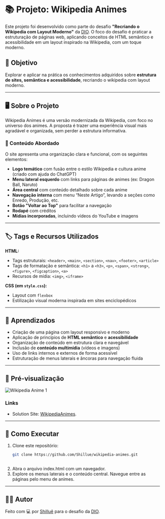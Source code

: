  # 📚 Projeto: Wikipedia Animes

Este projeto foi desenvolvido como parte do desafio **"Recriando o Wikipedia com Layout Moderno"** da [DIO](https://www.dio.me/). O foco do desafio é praticar a estruturação de páginas web, aplicando conceitos de HTML semântico e acessibilidade em um layout inspirado na Wikipedia, com um toque moderno.

## 🎯 Objetivo

Explorar e aplicar na prática os conhecimentos adquiridos sobre **estrutura de sites, semântica e acessibilidade**, recriando o wikipedia com layout moderno.

---
## 🖥️ Sobre o Projeto

Wikipedia Animes é uma versão modernizada da Wikipedia, com foco no universo dos animes. A proposta é trazer uma experiência visual mais agradável e organizada, sem perder a estrutura informativa.

### 📘 Conteúdo Abordado

O site apresenta uma organização clara e funcional, com os seguintes elementos:

- **Logo temático** com fusão entre o estilo Wikipedia e cultura anime (criado com ajuda do ChatGPT)
- **Menu lateral esquerdo** com links para páginas de animes (ex: Dragon Ball, Naruto)
- **Área central** com conteúdo detalhado sobre cada anime
- **Navegação interna** com menu “Neste Artigo”, levando a seções como Enredo, Produção, etc.
- **Botão "Voltar ao Top"** para facilitar a navegação
- **Rodapé** com créditos
- **Mídias incorporadas**, incluindo vídeos do YouTube e imagens

---

## 🏷️ Tags e Recursos Utilizados

**HTML:**
- Tags estruturais: `<header>`, `<main>`, `<section>`, `<nav>`, `<footer>`, `<article>`
- Tags de formatação e semântica: `<h1>` a `<h3>`, `<p>`, `<span>`, `<strong>`, `<figure>`, `<figcaption>`, `<a>`
- Recursos de mídia: `<img>`, `<iframe>`

**CSS (em `style.css`):**
- Layout com `flexbox`
- Estilização visual moderna inspirada em sites enciclopédicos

---

## 🧠 Aprendizados

- Criação de uma página com layout responsivo e moderno
- Aplicação de princípios de **HTML semântico** e **acessibilidade**
- Organização de conteúdo em estrutura clara e navegável
- Inclusão de **conteúdo multimídia** (vídeos e imagens)
- Uso de links internos e externos de forma acessível
- Estruturação de menus laterais e âncoras para navegação fluida

---

## 🌟 Pré-visualização
![Wikipedia Anime 1](https://github.com/user-attachments/assets/b4cace94-672b-4785-b647-bac211974ff5)

### Links

- Solution Site: [WikipediaAnimes](https://shillue.github.io/wikipedia-animes/).


---

## 🚀 Como Executar

1. Clone este repositório:
   ```bash
   git clone https://github.com/Shillue/wikipedia-animes.git
    
2. Abra o arquivo index.html com um navegador.
3. Explore os menus laterais e o conteúdo central. Navegue entre as páginas pelo menu de animes.

---
## 👨‍💻 Autor

Feito com 💻 por [Shilluê](https://www.linkedin.com/in/shillu%C3%AA/) para o desafio da [DIO](https://www.dio.me/).

